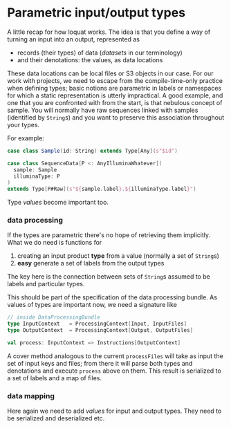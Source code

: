 # Parametric input/output types

A little recap for how loquat works. The idea is that you define a way of turning an input into an output, represented as

- records (their types) of data (*datasets* in our terminology)
- and their denotations: the values, as data locations

These data locations can be local files or S3 objects in our case. For our work with projects, we need to escape from the compile-time-only practice when defining types; basic notions are parametric in labels or namespaces for which a static representation is utterly impractical. A good example, and one that you are confronted with from the start, is that nebulous concept of sample. You will normally have raw sequences linked with samples (identified by `String`s) and you want to preserve this association throughout your types.

For example:

``` scala
case class Sample(id: String) extends Type[Any](s"$id")

case class SequenceData[P <: AnyIlluminaWhatever](
  sample: Sample
  illuminaType: P
)
extends Type[P#Raw](s"${sample.label}.${illuminaType.label}")
```

Type *values* become important too.

### data processing

If the types are parametric there's no hope of retrieving them implicitly. What we do need is functions for

1. creating an input product **type** from a value (normally a set of `String`s)
2. **easy** generate a set of labels from the output types

The key here is the connection between sets of `String`s assumed to be labels and particular types.

This should be part of the specification of the data processing bundle. As values of types are important now, we need a signature like

``` scala
// inside DataProcessingBundle
type InputContext   = ProcessingContext[Input, InputFiles]
type OutputContext  = ProcessingContext[Output, OutputFiles]

val process: InputContext => Instructions[OutputContext]
```

A cover method analogous to the current `processFiles` will take as input the set of input keys and files; from there it will parse both types and denotations and execute `process` above on them. This result is serialized to a set of labels and a map of files.

### data mapping

Here again we need to add *values* for input and output types. They need to be serialized and deserialized etc.
